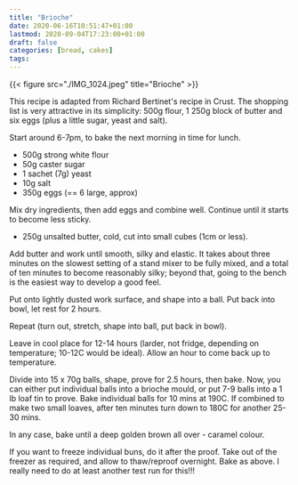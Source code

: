 ```yaml
---
title: "Brioche"
date: 2020-06-16T10:51:47+01:00
lastmod: 2020-09-04T17:23:00+01:00
draft: false
categories: [bread, cakes]
tags: 
---
```


{{< figure src="./IMG_1024.jpeg" title="Brioche" >}}

This recipe is adapted from Richard Bertinet's recipe in Crust. The shopping list is very attractive in its simplicity: 500g flour, 1 250g block of butter and six eggs (plus a little sugar, yeast and salt).

Start around 6-7pm, to bake the next morning in time for lunch.

- 500g strong white flour
- 50g caster sugar
- 1 sachet (7g) yeast
- 10g salt
- 350g eggs (== 6 large, approx)

Mix dry ingredients, then add eggs and combine well.  Continue until it starts to become less sticky.

- 250g unsalted butter, cold, cut into small cubes (1cm or less).

Add butter and work until smooth, silky and elastic. It takes about three minutes on the slowest setting of a stand mixer to be fully mixed, and a total of ten minutes to become reasonably silky; beyond that, going to the bench is the easiest way to develop a good feel.

Put onto lightly dusted work surface, and shape into a ball. Put back into bowl, let rest for 2 hours.

Repeat (turn out, stretch, shape into ball, put back in bowl).

Leave in cool place for 12-14 hours (larder, not fridge, depending on temperature; 10-12C would be ideal). Allow an hour to come back up to temperature.

Divide into 15 x 70g balls, shape, prove for 2.5 hours, then bake. Now, you can either put individual balls into a brioche mould, or put 7-9 balls into a 1 lb loaf tin to prove. Bake individual balls for 10 mins at 190C. If combined to make two small loaves, after ten minutes turn down to 180C for another 25-30 mins.

In any case, bake until a deep golden brown all over - caramel colour.

If you want to freeze individual buns, do it after the proof.  Take out of the freezer as required, and allow to thaw/reproof overnight.  Bake as above. I really need to do at least another test run for this!!!






